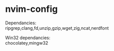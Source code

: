 # nvim-config

Dependancies:<br />
ripgrep,clang,fd,unzip,gzip,wget,zig,ncat,nerdfont<br />

Win32 dependancies:<br />
chocolatey,mingw32<br />
